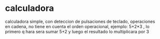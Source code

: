 # calculadora
calculadora simple, con deteccion de pulsaciones de teclado, operaciones en cadena, no tiene en cuenta el orden operacional, ejemplo: 5+2*3 , lo primero q hara sera sumar 5+2 y luego el resultado lo multiplicara por 3
